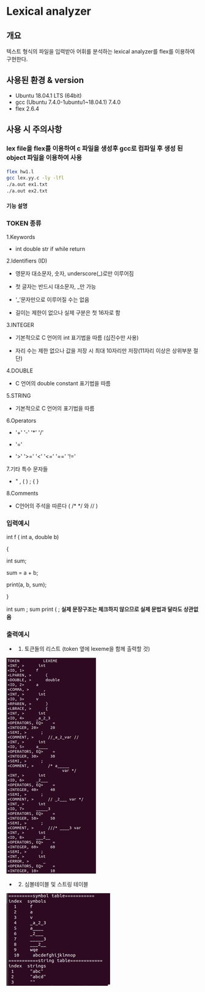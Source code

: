 # Lexical analyzer

## 개요
텍스트 형식의 파일을 입력받아 어휘를 분석하는 lexical analyzer를 flex를 이용하여 구현한다.

## 사용된 환경 & version
- Ubuntu 18.04.1 LTS (64bit)
- gcc (Ubuntu 7.4.0-1ubuntu1~18.04.1) 7.4.0
- flex 2.6.4

## 사용 시 주의사항
### lex file을 flex를 이용하여 c 파일을 생성후 gcc로 컴파일 후 생성 된 object 파일을 이용하여 사용

```bash
flex hw1.l
gcc lex.yy.c -ly -lfl
./a.out ex1.txt
./a.out ex2.txt
```


#### 기능 설명
### TOKEN 종류
  
1.Keywords
  
-  int double str if while return
    
2.Identifiers (ID)

- 영문자 대소문자, 숫자, underscore(_)로만 이루어짐

- 첫 글자는 반드시 대소문자, _만 가능

- ‘_’문자만으로 이루어질 수는 없음

- 길이는 제한이 없으나 실제 구분은 첫 16자로 함
  
3.INTEGER

- 기본적으로 C 언어의 int 표기법을 따름 (십진수만 사용)

- 자리 수는 제한 없으나 값을 저장 시 최대 10자리만 저장(11자리 이상은 상위부분 절단)

4.DOUBLE
    
- C 언어의 double constant 표기법을 따름
  
5.STRING
    
- 기본적으로 C 언어의 표기법을 따름
  
6.Operators

- '+' '-'  '*'  '/'

- '='

- '>' '>=' '<' '<=' '==' '!='
 
7.기타 특수 문자들

- "  ,  (  ) ; { }
     
8.Comments

- C언어의 주석을 따른다 ( /* */ 와 // )



### 입력예시

int f ( int a, double b)

{

   int sum;
   
   sum = a + b;
   
   print(a, b, sum);
   
}

int sum ; sum print ( ;   **실제 문장구조는 체크하지 않으므로 실제 문법과 달라도 상관없음**

### 출력예시

- 1. 토큰들의 리스트 (token 옆에 lexeme을 함께 출력할 것)

![output_example1](output_example1.jpg)

- 2. 심볼테이블 및 스트링 테이블

![output_example2](output_example2.jpg)
